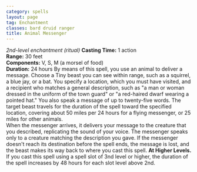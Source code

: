 ```yaml
---
category: spells
layout: page
tag: Enchantment
classes: bard druid ranger
title: Animal Messenger
---
```


_2nd-level enchantment (ritual)_ **Casting Time:** 1 action    
**Range:** 30 feet    
**Components:** V, S, M (a morsel of food)    
**Duration:** 24 hours By means of this spell, you use an animal to deliver a message. Choose a Tiny beast you can see within range, such as a squirrel, a blue jay, or a bat. You specify a location, which you must have visited, and a recipient who matches a general description, such as "a man or woman dressed in the uniform of the town guard" or "a red-haired dwarf wearing a pointed hat." You also speak a message of up to twenty-five words. The target beast travels for the duration of the spell toward the specified location, covering about 50 miles per 24 hours for a flying messenger, or 25 miles for other animals.    
When the messenger arrives, it delivers your message to the creature that you described, replicating the sound of your voice. The messenger speaks only to a creature matching the description you gave. If the messenger doesn't reach its destination before the spell ends, the message is lost, and the beast makes its way back to where you cast this spell. **At Higher Levels.** If you cast this spell using a spell slot of 3nd level or higher, the duration of the spell increases by 48 hours for each slot level above 2nd. 

